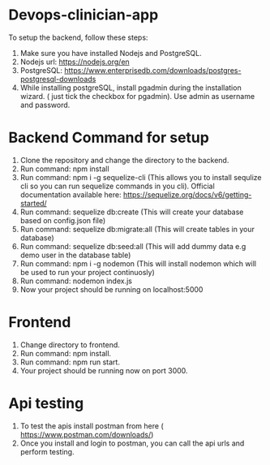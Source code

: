 # Devops-clinician-app

To setup the backend, follow these steps:

1. Make sure you have installed Nodejs and PostgreSQL.
2. Nodejs url: https://nodejs.org/en
3. PostgreSQL: https://www.enterprisedb.com/downloads/postgres-postgresql-downloads
4. While installing postgreSQL, install pgadmin during the installation wizard. ( just tick the checkbox for pgadmin). Use admin as username and password.


# Backend Command for setup
1. Clone the repository and change the directory to the backend.
2. Run command: npm install
3. Run command: npm i -g sequelize-cli (This allows you to install sequlize cli so you can run sequelize commands in you cli). Official documentation available here: https://sequelize.org/docs/v6/getting-started/
4. Run command: sequelize db:create (This will create your database based on config.json file)
5. Run command: sequelize db:migrate:all (This will create tables in your database)
6. Run command: sequelize db:seed:all (This will add dummy data e.g demo user in the database table)
7. Run command: npm i -g nodemon (This will install nodemon which will be used to run your project continuosly)
8. Run command: nodemon index.js
9. Now your project should be running on localhost:5000

# Frontend
1. Change directory to frontend.
2. Run command: npm install.
3. Run command: npm run start.
4. Your project should be running now on port 3000.

# Api testing
1. To test the apis install postman from here ( https://www.postman.com/downloads/)
2. Once you install and login to postman, you can call the api urls and perform testing.
